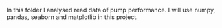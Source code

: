 In this folder I analysed read data of pump performance. 
I will use numpy, pandas, seaborn and matplotlib in this project.
